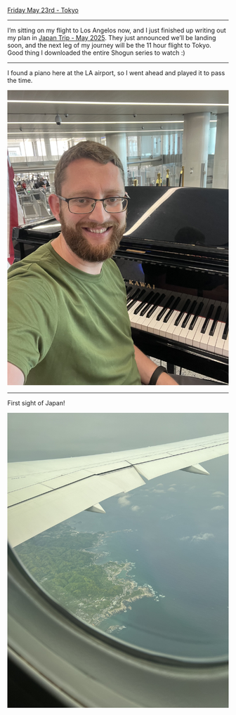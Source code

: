 [Friday May 23rd - Tokyo](Friday%20May%2023rd%20-%20Tokyo.md)

---

I’m sitting on my flight to Los Angelos now, and I just finished up writing out my plan in [Japan Trip - May 2025](Japan%20Trip%20-%20May%202025). They just announced we’ll be landing soon, and the next leg of my journey will be the 11 hour flight to Tokyo. Good thing I downloaded the entire Shogun series to watch :) 

---

I found a piano here at the LA airport, so I went ahead and played it to pass the time.


![](../../images/IMG_9133.jpeg)

---

First sight of Japan!

![](../../images/IMG_9142.jpeg)